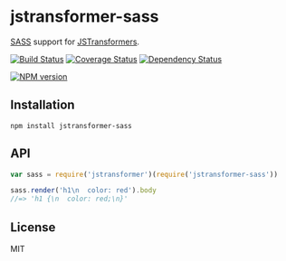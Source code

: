 # jstransformer-sass

[SASS](https://github.com/sass/node-sass) support for [JSTransformers](http://github.com/jstransformers).

[![Build Status](https://img.shields.io/travis/jstransformers/jstransformer-sass/master.svg)](https://travis-ci.org/jstransformers/jstransformer-sass)
[![Coverage Status](https://img.shields.io/codecov/c/github/jstransformers/jstransformer-sass/master.svg)](https://codecov.io/gh/jstransformers/jstransformer-sass)
[![Dependency Status](https://img.shields.io/david/jstransformers/jstransformer-sass/master.svg)](http://david-dm.org/jstransformers/jstransformer-sass)

[![NPM version](https://img.shields.io/npm/v/jstransformer-sass.svg)](https://www.npmjs.org/package/jstransformer-sass)

## Installation

    npm install jstransformer-sass

## API

```js
var sass = require('jstransformer')(require('jstransformer-sass'))

sass.render('h1\n  color: red').body
//=> 'h1 {\n  color: red;\n}'
```

## License

MIT
